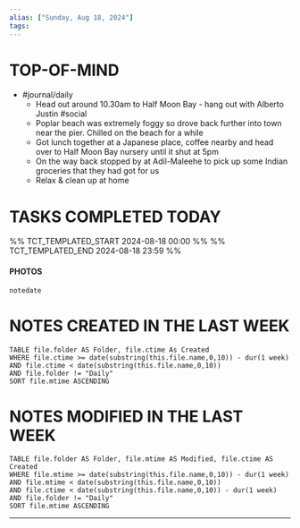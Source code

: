 ```yaml
---
alias: ["Sunday, Aug 18, 2024"]
tags: 
---
```



# TOP-OF-MIND
- #journal/daily 
	- Head out around 10.30am to Half Moon Bay - hang out with Alberto Justin #social 
	- Poplar beach was extremely foggy so drove back further into town near the pier. Chilled on the beach for a while
	- Got lunch together at a Japanese place, coffee nearby and head over to Half Moon Bay nursery until it shut at 5pm
	- On the way back stopped by at Adil-Maleehe to pick up some Indian groceries that they had got for us
	- Relax & clean up at home

# TASKS COMPLETED TODAY
%% TCT_TEMPLATED_START 2024-08-18 00:00 %%
%% TCT_TEMPLATED_END 2024-08-18 23:59 %%


#### PHOTOS
```photos
notedate
```

# NOTES CREATED IN THE LAST WEEK
``` dataview
TABLE file.folder AS Folder, file.ctime As Created
WHERE file.ctime >= date(substring(this.file.name,0,10)) - dur(1 week) 
AND file.ctime < date(substring(this.file.name,0,10)) 
AND file.folder != "Daily"
SORT file.mtime ASCENDING
```

# NOTES MODIFIED IN THE LAST WEEK
``` dataview
TABLE file.folder AS Folder, file.mtime AS Modified, file.ctime AS Created
WHERE file.mtime >= date(substring(this.file.name,0,10)) - dur(1 week)
AND file.mtime < date(substring(this.file.name,0,10))
AND file.ctime < date(substring(this.file.name,0,10)) - dur(1 week)
AND file.folder != "Daily"
SORT file.mtime ASCENDING
```
---
